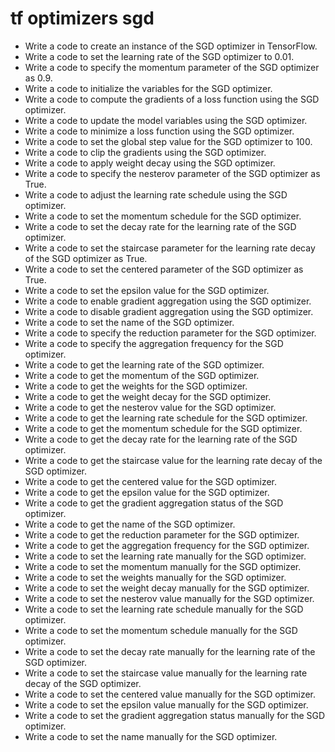 # tf optimizers sgd

- Write a code to create an instance of the SGD optimizer in TensorFlow.
- Write a code to set the learning rate of the SGD optimizer to 0.01.
- Write a code to specify the momentum parameter of the SGD optimizer as 0.9.
- Write a code to initialize the variables for the SGD optimizer.
- Write a code to compute the gradients of a loss function using the SGD optimizer.
- Write a code to update the model variables using the SGD optimizer.
- Write a code to minimize a loss function using the SGD optimizer.
- Write a code to set the global step value for the SGD optimizer to 100.
- Write a code to clip the gradients using the SGD optimizer.
- Write a code to apply weight decay using the SGD optimizer.
- Write a code to specify the nesterov parameter of the SGD optimizer as True.
- Write a code to adjust the learning rate schedule using the SGD optimizer.
- Write a code to set the momentum schedule for the SGD optimizer.
- Write a code to set the decay rate for the learning rate of the SGD optimizer.
- Write a code to set the staircase parameter for the learning rate decay of the SGD optimizer as True.
- Write a code to set the centered parameter of the SGD optimizer as True.
- Write a code to set the epsilon value for the SGD optimizer.
- Write a code to enable gradient aggregation using the SGD optimizer.
- Write a code to disable gradient aggregation using the SGD optimizer.
- Write a code to set the name of the SGD optimizer.
- Write a code to specify the reduction parameter for the SGD optimizer.
- Write a code to specify the aggregation frequency for the SGD optimizer.
- Write a code to get the learning rate of the SGD optimizer.
- Write a code to get the momentum of the SGD optimizer.
- Write a code to get the weights for the SGD optimizer.
- Write a code to get the weight decay for the SGD optimizer.
- Write a code to get the nesterov value for the SGD optimizer.
- Write a code to get the learning rate schedule for the SGD optimizer.
- Write a code to get the momentum schedule for the SGD optimizer.
- Write a code to get the decay rate for the learning rate of the SGD optimizer.
- Write a code to get the staircase value for the learning rate decay of the SGD optimizer.
- Write a code to get the centered value for the SGD optimizer.
- Write a code to get the epsilon value for the SGD optimizer.
- Write a code to get the gradient aggregation status of the SGD optimizer.
- Write a code to get the name of the SGD optimizer.
- Write a code to get the reduction parameter for the SGD optimizer.
- Write a code to get the aggregation frequency for the SGD optimizer.
- Write a code to set the learning rate manually for the SGD optimizer.
- Write a code to set the momentum manually for the SGD optimizer.
- Write a code to set the weights manually for the SGD optimizer.
- Write a code to set the weight decay manually for the SGD optimizer.
- Write a code to set the nesterov value manually for the SGD optimizer.
- Write a code to set the learning rate schedule manually for the SGD optimizer.
- Write a code to set the momentum schedule manually for the SGD optimizer.
- Write a code to set the decay rate manually for the learning rate of the SGD optimizer.
- Write a code to set the staircase value manually for the learning rate decay of the SGD optimizer.
- Write a code to set the centered value manually for the SGD optimizer.
- Write a code to set the epsilon value manually for the SGD optimizer.
- Write a code to set the gradient aggregation status manually for the SGD optimizer.
- Write a code to set the name manually for the SGD optimizer.